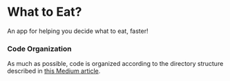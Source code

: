 # What to Eat?

An app for helping you decide what to eat, faster!

### Code Organization

As much as possible, code is organized according to the directory structure described in [this Medium article](https://medium.com/habilelabs/best-folder-structure-for-react-native-project-a46405bdba7).
